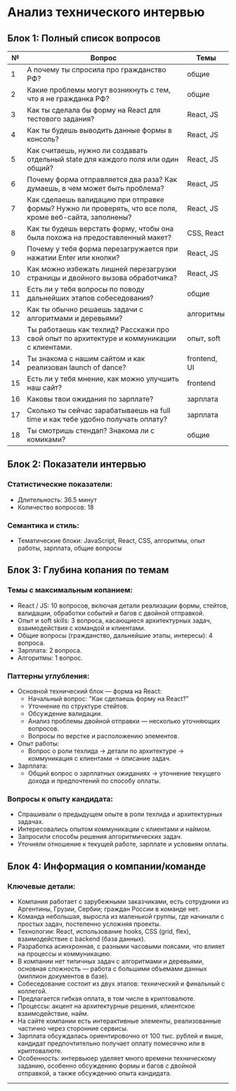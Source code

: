 # Анализ технического интервью

## Блок 1: Полный список вопросов

| №  | Вопрос                                                                                           | Темы           |
|-----|------------------------------------------------------------------------------------------------|----------------|
| 1   | А почему ты спросила про гражданство РФ?                                                       | общие          |
| 2   | Какие проблемы могут возникнуть с тем, что я не гражданка РФ?                                  | общие          |
| 3   | Как ты сделала бы форму на React для тестового задания?                                        | React, JS      |
| 4   | Как ты будешь выводить данные формы в консоль?                                                 | React, JS      |
| 5   | Как считаешь, нужно ли создавать отдельный state для каждого поля или один общий?              | React, JS      |
| 6   | Почему форма отправляется два раза? Как думаешь, в чем может быть проблема?                     | React, JS      |
| 7   | Как сделаешь валидацию при отправке формы? Нужно ли проверять, что все поля, кроме веб-сайта, заполнены? | React, JS      |
| 8   | Как ты будешь верстать форму, чтобы она была похожа на предоставленный макет?                   | CSS, React     |
| 9   | Почему у тебя форма перезагружается при нажатии Enter или кнопки?                              | React, JS      |
| 10  | Как можно избежать лишней перезагрузки страницы и двойного вызова обработчика?                 | React, JS      |
| 11  | Есть ли у тебя вопросы по поводу дальнейших этапов собеседования?                              | общие          |
| 12  | Как ты обычно решаешь задачи с алгоритмами и деревьями?                                       | алгоритмы      |
| 13  | Ты работаешь как техлид? Расскажи про свой опыт по архитектуре и коммуникации с клиентами.    | опыт, soft     |
| 14  | Ты знакома с нашим сайтом и как реализован launch of dance?                                   | frontend, UI   |
| 15  | Есть ли у тебя мнение, как можно улучшить наш сайт?                                           | frontend       |
| 16  | Каковы твои ожидания по зарплате?                                                             | зарплата       |
| 17  | Сколько ты сейчас зарабатываешь на full time и как тебе удобно получать оплату?               | зарплата       |
| 18  | Ты смотришь стендап? Знакома ли с комиками?                                                  | общие          |

## Блок 2: Показатели интервью

### Статистические показатели:
- Длительность: 36.5 минут
- Количество вопросов: 18

### Семантика и стиль:
- Тематические блоки: JavaScript, React, CSS, алгоритмы, опыт работы, зарплата, общие вопросы

## Блок 3: Глубина копания по темам

### Темы с максимальным копанием:
- React / JS: 10 вопросов, включая детали реализации формы, стейтов, валидации, обработки событий и багов с двойной отправкой.
- Опыт и soft skills: 3 вопроса, касающиеся архитектурных задач, взаимодействия с командой и клиентами.
- Общие вопросы (гражданство, дальнейшие этапы, интересы): 4 вопроса.
- Зарплата: 2 вопроса.
- Алгоритмы: 1 вопрос.

### Паттерны углубления:
- Основной технический блок — форма на React:
  - Начальный вопрос: "Как сделаешь форму на React?"
  - Уточнение по структуре стейтов.
  - Обсуждение валидации.
  - Анализ проблемы двойной отправки — несколько уточняющих вопросов.
  - Вопросы по верстке и расположению элементов.
- Опыт работы:
  - Вопрос о роли техлида → детали по архитектуре → коммуникация с клиентами → описание задач.
- Зарплата:
  - Общий вопрос о зарплатных ожиданиях → уточнение текущего дохода и предпочтений по способу оплаты.

### Вопросы к опыту кандидата:
- Спрашивали о предыдущем опыте в роли техлида и архитектурных задачах.
- Интересовались опытом коммуникации с клиентами и наймом.
- Запросили способы решения алгоритмических задач.
- Уточняли отношение к текущей работе, зарплате и условиям оплаты.

## Блок 4: Информация о компании/команде

### Ключевые детали:
- Компания работает с зарубежными заказчиками, есть сотрудники из Аргентины, Грузии, Сербии; граждан России в команде нет.
- Команда небольшая, выросла из маленькой группы, где начинали с простых задач, постепенно усложняя проекты.
- Технологии: React, использование hooks, CSS (grid, flex), взаимодействие с backend (база данных).
- Разработка асинхронная, с разными часовыми поясами, что влияет на процессы и коммуникацию.
- В компании нет типичных задач с алгоритмами и деревьями, основная сложность — работа с большими объемами данных (миллион документов в базе).
- Собеседование состоит из двух этапов: технический и финальный с коллегой.
- Предлагается гибкая оплата, в том числе в криптовалюте.
- Процессы: акцент на архитектурные решения, клиентское взаимодействие, найм.
- На сайте компании есть интерактивные элементы, реализованные частично через сторонние сервисы.
- Зарплата обсуждалась ориентировочно от 100 тыс. рублей и выше, кандидат предпочтительно получает оплату помесячно или в криптовалюте.
- Особенность: интервьюер уделяет много времени техническому заданию, особенно обсуждению формы и багов с двойной отправкой, а также обсуждению опыта кандидата.

---